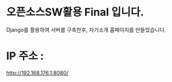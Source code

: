 # 오픈소스SW활용 Final 입니다.
Django를 활용하여 서버를 구축한후,
자기소개 홈페이지를 만들었습니다.

# IP 주소 :
http://192.168.176.1:8080/
